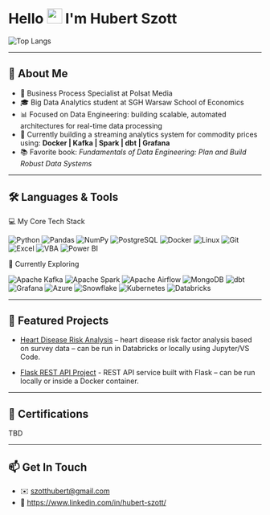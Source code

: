 #  Hello <img src="https://raw.githubusercontent.com/MartinHeinz/MartinHeinz/master/wave.gif" width="30px">  I'm Hubert Szott

![Top Langs](https://github-readme-stats.vercel.app/api/top-langs/?username=hubert99x&layout=compact&theme=tokyonight)  

---

## 🌱 About Me
- 🏢 Business Process Specialist at Polsat Media
- 🎓 Big Data Analytics student at SGH Warsaw School of Economics   
- 📊 Focused on Data Engineering: building scalable, automated architectures for real-time data processing   
- 🔬 Currently building a streaming analytics system for commodity prices using:
  **Docker | Kafka | Spark | dbt | Grafana**
- 📚 Favorite book: *Fundamentals of Data Engineering: Plan and Build Robust Data Systems*

---

## 🛠️ Languages & Tools
💻 My Core Tech Stack
<p align="left">
  <img src="https://img.shields.io/badge/python-3776AB.svg?style=for-the-badge&logo=python&logoColor=white" alt="Python"/>
  <img src="https://img.shields.io/badge/pandas-150458.svg?style=for-the-badge&logo=pandas&logoColor=white" alt="Pandas"/>
  <img src="https://img.shields.io/badge/numpy-013243.svg?style=for-the-badge&logo=numpy&logoColor=white" alt="NumPy"/>
  <img src="https://img.shields.io/badge/postgresql-4169E1.svg?style=for-the-badge&logo=postgresql&logoColor=white" alt="PostgreSQL"/>
  <img src="https://img.shields.io/badge/docker-2496ED.svg?style=for-the-badge&logo=docker&logoColor=white" alt="Docker"/>
  <img src="https://img.shields.io/badge/linux-FCC624.svg?style=for-the-badge&logo=linux&logoColor=black" alt="Linux"/>
  <img src="https://img.shields.io/badge/git-F05032.svg?style=for-the-badge&logo=git&logoColor=white" alt="Git"/>
  <img src="https://img.shields.io/badge/excel-217346.svg?style=for-the-badge&logo=microsoft-excel&logoColor=white" alt="Excel"/>
  <img src="https://img.shields.io/badge/VBA-217346?style=for-the-badge&logo=microsoft-excel&logoColor=white" alt="VBA"/>
  <img src="https://img.shields.io/badge/PowerBI-F2C811?style=for-the-badge&logo=power-bi&logoColor=black" alt="Power BI"/>
</p>

🌱 Currently Exploring

<p align="left">
  <img src="https://img.shields.io/badge/Apache%20Kafka-231F20?style=for-the-badge&logo=apachekafka&logoColor=white" alt="Apache Kafka"/>
  <img src="https://img.shields.io/badge/Apache%20Spark-E25A1C?style=for-the-badge&logo=apachespark&logoColor=white" alt="Apache Spark"/>
  <img src="https://img.shields.io/badge/Apache%20Airflow-017CEE?style=for-the-badge&logo=apacheairflow&logoColor=white" alt="Apache Airflow"/>
  <img src="https://img.shields.io/badge/MongoDB-47A248?style=for-the-badge&logo=mongodb&logoColor=white" alt="MongoDB"/>
  <img src="https://img.shields.io/badge/dbt-FF694B?style=for-the-badge&logo=dbt&logoColor=white" alt="dbt"/>
  <img src="https://img.shields.io/badge/grafana-F46800.svg?style=for-the-badge&logo=grafana&logoColor=white" alt="Grafana"/>
  <img src="https://img.shields.io/badge/azure-0089D6.svg?style=for-the-badge&logo=microsoftazure&logoColor=white" alt="Azure"/>
  <img src="https://img.shields.io/badge/snowflake-29B5E8.svg?style=for-the-badge&logo=snowflake&logoColor=white" alt="Snowflake"/>
  <img src="https://img.shields.io/badge/kubernetes-%23326CE5.svg?style=for-the-badge&logo=kubernetes&logoColor=white" alt="Kubernetes"/>
  <img src="https://img.shields.io/badge/Databricks-E25A1C?style=for-the-badge&logo=databricks&logoColor=white" alt="Databricks"/>
</p>


---

## 🚀 Featured Projects
- [Heart Disease Risk Analysis](https://github.com/hubert99x/heart-disease-analysis) – heart disease risk factor analysis based on survey data – can be run in Databricks or locally using Jupyter/VS Code.

- [Flask REST API Project](https://github.com/hubert99x/rest-api-flask-project) - REST API service built with Flask – can be run locally or inside a Docker container.

---

## 📜 Certifications
TBD

---

## 📫 Get In Touch
- ✉️ szotthubert@gmail.com
- 🔗 https://www.linkedin.com/in/hubert-szott/


